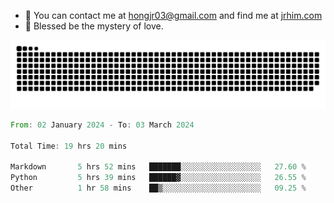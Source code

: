 - 📧 You can contact me at hongjr03@gmail.com and find me at [jrhim.com](https://jrhim.com/)
- 🌈 Blessed be the mystery of love.

![snake_animation](https://raw.githubusercontent.com/hongjr03/hongjr03/output/github-contribution-grid-snake.svg)

<!--START_SECTION:waka-->

```rust
From: 02 January 2024 - To: 03 March 2024

Total Time: 19 hrs 20 mins

Markdown       5 hrs 52 mins   ███████░░░░░░░░░░░░░░░░░░   27.60 %
Python         5 hrs 39 mins   ██████▓░░░░░░░░░░░░░░░░░░   26.55 %
Other          1 hr 58 mins    ██▒░░░░░░░░░░░░░░░░░░░░░░   09.25 %
```

<!--END_SECTION:waka-->

